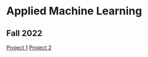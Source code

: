 # Applied Machine Learning
## Fall 2022
[Project 1](/Project1_ZoeMetzger.ipynb)
[Project 2](/Metzger_Project2.ipynb)
